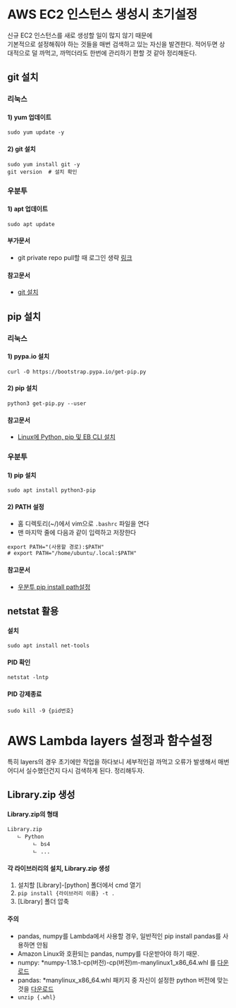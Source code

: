 # AWS EC2 인스턴스 생성시 초기설정
신규 EC2 인스턴스를 새로 생성할 일이 많지 않기 때문에  
기본적으로 설정해줘야 하는 것들을 매번 검색하고 있는 자신을 발견한다.
적어두면 상대적으로 덜 까먹고, 까먹더라도 한번에 관리하기 편할 것 같아 정리해둔다.

## git 설치
### 리눅스
#### 1) yum 업데이트
`sudo yum update -y`
#### 2) git 설치
`sudo yum install git -y`  
`git version  # 설치 확인`

### 우분투
#### 1) apt 업데이트
`sudo apt update`


#### 부가문서
- git private repo pull할 때 로그인 생략 [링크](https://github.com/BrainNim/Study/blob/main/Git.md)

#### 참고문서
- [git 설치](https://chucoding.tistory.com/23)


## pip 설치
### 리눅스
#### 1) pypa.io 설치
`curl -O https://bootstrap.pypa.io/get-pip.py`
#### 2) pip 설치
`python3 get-pip.py --user`
#### 참고문서
- [Linux에 Python, pip 및 EB CLI 설치](https://docs.aws.amazon.com/ko_kr/elasticbeanstalk/latest/dg/eb-cli3-install-linux.html)

### 우분투
#### 1) pip 설치
`sudo apt install python3-pip`
#### 2) PATH 설정
- 홈 디렉토리(~/)에서 vim으로 `.bashrc` 파일을 연다
- 맨 마지막 줄에 다음과 같이 입력하고 저장한다
```
export PATH="(사용할 경로):$PATH"
# export PATH="/home/ubuntu/.local:$PATH"
```

#### 참고문서
- [우분투 pip install path설정](https://www.tuwlab.com/ece/231)


## netstat 활용
#### 설치
`sudo apt install net-tools`
#### PID 확인
`netstat -lntp`
#### PID 강제종료
`sudo kill -9 {pid번호}`



# AWS Lambda layers 설정과 함수설정
특히 layers의 경우 초기에만 작업을 하다보니 세부적인걸 까먹고 오류가 발생해서
매번 어디서 실수했던건지 다시 검색하게 된다. 정리해두자.


## Library.zip 생성
#### Library.zip의 형태
```
Library.zip
   ㄴ Python
        ㄴ bs4
        ㄴ ...
```

#### 각 라이브러리의 설치, Library.zip 생성
1) 설치할 [Library]-[python] 폴더에서 cmd 열기
2) `pip install {라이브러리 이름} -t .`
3) [Library] 폴더 압축 

#### 주의
- pandas, numpy를 Lambda에서 사용할 경우, 일반적인 pip install pandas를 사용하면 안됨
- Amazon Linux와 호환되는 pandas, numpy를 다운받아야 하기 때문.
- numpy: *numpy-1.18.1-cp(버전)-cp(버전)m-manylinux1_x86_64.whl 를 [다운로드](https://pypi.org/project/numpy/#files)
- pandas: *manylinux_x86_64.whl 패키지 중 자신이 설정한 python 버전에 맞는 것을 [다운로드](https://pypi.org/project/pandas/#files)
- `unzip {.whl}`
